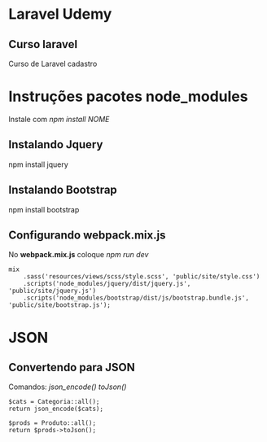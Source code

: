 # Laravel Udemy
## Curso laravel

Curso de Laravel cadastro

# Instruções pacotes node_modules

Instale com *npm install NOME*

## Instalando Jquery 
npm install jquery


## Instalando Bootstrap 
npm install bootstrap

## Configurando webpack.mix.js

No **webpack.mix.js** coloque *npm run dev*

```
mix
	.sass('resources/views/scss/style.scss', 'public/site/style.css')
	.scripts('node_modules/jquery/dist/jquery.js', 'public/site/jquery.js')
	.scripts('node_modules/bootstrap/dist/js/bootstrap.bundle.js', 'public/site/bootstrap.js');	
```
# JSON
## Convertendo para JSON
Comandos:
 *json_encode()*
 *toJson()*
 
```
$cats = Categoria::all();
return json_encode($cats);
```
```
$prods = Produto::all();
return $prods->toJson();
```
